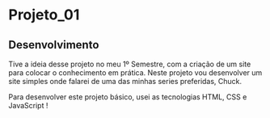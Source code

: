 <h1>Projeto_01</h1>

<h2>Desenvolvimento</h2>

<p>Tive a ideia desse projeto no meu 1º Semestre, com a criação de um site para colocar o conhecimento em prática. Neste projeto vou desenvolver um site simples onde falarei de uma das minhas series preferidas, Chuck.</p>

<p>Para desenvolver este projeto básico, usei as tecnologias HTML, CSS e JavaScript !</p>
